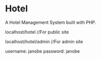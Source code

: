 # Hotel

A Hotel Management System built with PHP.

localhost/hotel   //For public site

localhost/hotel/admin //For admin site

username: janobe
password: janobe
